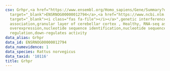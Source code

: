 ```yaml
---
csv: Grhpr,<a href="https://www.ensembl.org/Homo_sapiens/Gene/Summary?db=core;g=ENSRNOG00000012794"
  target="_blank">ENSRNOG00000012794</a>,<a href="https://www.ncbi.nlm.nih.gov/pubmed/30467350"
  target="_blank"><i class="fas fa-file"></i></a>",genetic interference,functional
  association,granular layer of cerebellar cortex , Healthy, RNA-seq assay, hsf-1
  overexpression,nucleotide sequence identification,nucleotide sequence identification,transcriptional
  regulation,down-regulates activity
data_alias: Grhpr
data_id: ENSRNOG00000012794
data_numevidence: 1
data_species: Rattus norvegicus
data_taxid: '10116'
title: Grhpr
---
```

